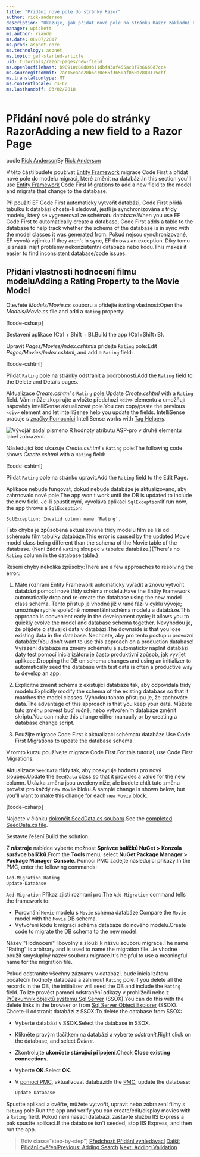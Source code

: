 ```yaml
---
title: "Přidání nové pole do stránky Razor"
author: rick-anderson
description: "Ukazuje, jak přidat nové pole na stránku Razor základní Entity Framework"
manager: wpickett
ms.author: riande
ms.date: 08/07/2017
ms.prod: aspnet-core
ms.technology: aspnet
ms.topic: get-started-article
uid: tutorials/razor-pages/new-field
ms.openlocfilehash: b90910c88d09b11dbf43af455ac3f9b66b0d7cc4
ms.sourcegitcommit: 7ac15eaae20b6d70e65f3650af050a7880115cbf
ms.translationtype: MT
ms.contentlocale: cs-CZ
ms.lasthandoff: 03/02/2018
---
```

# <a name="adding-a-new-field-to-a-razor-page"></a><span data-ttu-id="6d286-103">Přidání nové pole do stránky Razor</span><span class="sxs-lookup"><span data-stu-id="6d286-103">Adding a new field to a Razor Page</span></span>

<span data-ttu-id="6d286-104">podle [Rick Anderson](https://twitter.com/RickAndMSFT)</span><span class="sxs-lookup"><span data-stu-id="6d286-104">By [Rick Anderson](https://twitter.com/RickAndMSFT)</span></span>

<span data-ttu-id="6d286-105">V této části budete používat [Entity Framework](https://docs.microsoft.com/ef/core/get-started/aspnetcore/new-db) migrace Code First a přidat nové pole do modelu migraci, které změnit na databázi.</span><span class="sxs-lookup"><span data-stu-id="6d286-105">In this section you'll use [Entity Framework](https://docs.microsoft.com/ef/core/get-started/aspnetcore/new-db) Code First Migrations to add a new field to the model and migrate that change to the database.</span></span>

<span data-ttu-id="6d286-106">Při použití EF Code First automaticky vytvořit databázi, Code First přidá tabulku k databázi chcete-li sledovat, jestli je synchronizována s třídy modelu, který se vygeneroval ze schématu databáze.</span><span class="sxs-lookup"><span data-stu-id="6d286-106">When you use EF Code First to automatically create a database, Code First adds a table to the database to help track whether the schema of the database is in sync with the model classes it was generated from.</span></span> <span data-ttu-id="6d286-107">Pokud nejsou synchronizované, EF vyvolá výjimku.</span><span class="sxs-lookup"><span data-stu-id="6d286-107">If they aren't in sync, EF throws an exception.</span></span> <span data-ttu-id="6d286-108">Díky tomu je snazší najít problémy nekonzistentní databáze nebo kódu.</span><span class="sxs-lookup"><span data-stu-id="6d286-108">This makes it easier to find inconsistent database/code issues.</span></span>

## <a name="adding-a-rating-property-to-the-movie-model"></a><span data-ttu-id="6d286-109">Přidání vlastnosti hodnocení filmu modelu</span><span class="sxs-lookup"><span data-stu-id="6d286-109">Adding a Rating Property to the Movie Model</span></span>

<span data-ttu-id="6d286-110">Otevřete *Models/Movie.cs* souboru a přidejte `Rating` vlastnost:</span><span class="sxs-lookup"><span data-stu-id="6d286-110">Open the *Models/Movie.cs* file and add a `Rating` property:</span></span>

[!code-csharp[](razor-pages-start/sample/RazorPagesMovie/Models/MovieDateRating.cs?highlight=11&range=7-18)]

<span data-ttu-id="6d286-111">Sestavení aplikace (Ctrl + Shift + B).</span><span class="sxs-lookup"><span data-stu-id="6d286-111">Build the app (Ctrl+Shift+B).</span></span>

<span data-ttu-id="6d286-112">Upravit *Pages/Movies/Index.cshtml*a přidejte `Rating` pole:</span><span class="sxs-lookup"><span data-stu-id="6d286-112">Edit *Pages/Movies/Index.cshtml*, and add a `Rating` field:</span></span>

[!code-cshtml[](razor-pages-start/sample/RazorPagesMovie/Pages/Movies/Index.cshtml?highlight=40-42,61-63)]

<span data-ttu-id="6d286-113">Přidat `Rating` pole na stránky odstranit a podrobnosti.</span><span class="sxs-lookup"><span data-stu-id="6d286-113">Add the `Rating` field to the Delete and Details pages.</span></span>

<span data-ttu-id="6d286-114">Aktualizace *Create.cshtml* s `Rating` pole.</span><span class="sxs-lookup"><span data-stu-id="6d286-114">Update *Create.cshtml* with a `Rating` field.</span></span> <span data-ttu-id="6d286-115">Vám může zkopírujte a vložte předchozí `<div>` elementu a umožňují nápovědy intelliSense aktualizovat pole.</span><span class="sxs-lookup"><span data-stu-id="6d286-115">You can copy/paste the previous `<div>` element and let intelliSense help you update the fields.</span></span> <span data-ttu-id="6d286-116">IntelliSense pracuje s [značky Pomocníci](xref:mvc/views/tag-helpers/intro).</span><span class="sxs-lookup"><span data-stu-id="6d286-116">IntelliSense works with [Tag Helpers](xref:mvc/views/tag-helpers/intro).</span></span>

![Vývojář zadal písmeno R hodnoty atributu ASP-pro v druhé elementu label zobrazení.](new-field/_static/cr.png)

<span data-ttu-id="6d286-120">Následující kód ukazuje *Create.cshtml* s `Rating` pole:</span><span class="sxs-lookup"><span data-stu-id="6d286-120">The following code shows *Create.cshtml* with a `Rating` field:</span></span>

[!code-cshtml[](razor-pages-start/sample/RazorPagesMovie/Pages/Movies/Create.cshtml?highlight=36-40)]

<span data-ttu-id="6d286-121">Přidat `Rating` pole na stránku upravit.</span><span class="sxs-lookup"><span data-stu-id="6d286-121">Add the `Rating` field to the Edit Page.</span></span>

<span data-ttu-id="6d286-122">Aplikace nebude fungovat, dokud nebude databáze je aktualizováno, aby zahrnovalo nové pole.</span><span class="sxs-lookup"><span data-stu-id="6d286-122">The app won't work until the DB is updated to include the new field.</span></span> <span data-ttu-id="6d286-123">Je-li spustit nyní, vyvolává aplikaci `SqlException`:</span><span class="sxs-lookup"><span data-stu-id="6d286-123">If run now, the app throws a `SqlException`:</span></span>

```
SqlException: Invalid column name 'Rating'.
```

<span data-ttu-id="6d286-124">Tato chyba je způsobená aktualizované třídy modelu film se liší od schématu film tabulky databáze.</span><span class="sxs-lookup"><span data-stu-id="6d286-124">This error is caused by the updated Movie model class being different than the schema of the Movie table of the database.</span></span> <span data-ttu-id="6d286-125">(Není žádná `Rating` sloupec v tabulce databáze.)</span><span class="sxs-lookup"><span data-stu-id="6d286-125">(There's no `Rating` column in the database table.)</span></span>

<span data-ttu-id="6d286-126">Řešení chyby několika způsoby:</span><span class="sxs-lookup"><span data-stu-id="6d286-126">There are a few approaches to resolving the error:</span></span>

1. <span data-ttu-id="6d286-127">Máte rozhraní Entity Framework automaticky vyřadit a znovu vytvořit databázi pomocí nové třídy schéma modelu.</span><span class="sxs-lookup"><span data-stu-id="6d286-127">Have the Entity Framework automatically drop and re-create the database using  the new model class schema.</span></span> <span data-ttu-id="6d286-128">Tento přístup je vhodné již v rané fázi v cyklu vývoje; umožňuje rychle společně momentální schéma modelu a databáze.</span><span class="sxs-lookup"><span data-stu-id="6d286-128">This approach is convenient early in the development cycle; it allows you to quickly evolve the model and database schema together.</span></span> <span data-ttu-id="6d286-129">Nevýhodou je, že přijdete o stávající data v databázi.</span><span class="sxs-lookup"><span data-stu-id="6d286-129">The downside is that you lose existing data in the database.</span></span> <span data-ttu-id="6d286-130">Nechcete, aby pro tento postup u provozní databáze!</span><span class="sxs-lookup"><span data-stu-id="6d286-130">You don't want to use this approach on a production database!</span></span> <span data-ttu-id="6d286-131">Vyřazení databáze na změny schématu a automaticky naplnit databázi daty test pomocí inicializátoru je často produktivní způsob, jak vyvíjet aplikace.</span><span class="sxs-lookup"><span data-stu-id="6d286-131">Dropping the DB on schema changes and using an initializer to automatically seed the database with test data is often a productive way to develop an app.</span></span>

2. <span data-ttu-id="6d286-132">Explicitně změnit schéma z existující databáze tak, aby odpovídala třídy modelu.</span><span class="sxs-lookup"><span data-stu-id="6d286-132">Explicitly modify the schema of the existing database so that it matches the model classes.</span></span> <span data-ttu-id="6d286-133">Výhodou tohoto přístupu je, že zachováte data.</span><span class="sxs-lookup"><span data-stu-id="6d286-133">The advantage of this approach is that you keep your data.</span></span> <span data-ttu-id="6d286-134">Můžete tuto změnu provést buď ručně, nebo vytvořením databáze změnit skriptu.</span><span class="sxs-lookup"><span data-stu-id="6d286-134">You can make this change either manually or by creating a database change script.</span></span>

3. <span data-ttu-id="6d286-135">Použijte migrace Code First k aktualizaci schématu databáze.</span><span class="sxs-lookup"><span data-stu-id="6d286-135">Use Code First Migrations to update the database schema.</span></span>

<span data-ttu-id="6d286-136">V tomto kurzu používejte migrace Code First.</span><span class="sxs-lookup"><span data-stu-id="6d286-136">For this tutorial, use Code First Migrations.</span></span>

<span data-ttu-id="6d286-137">Aktualizace `SeedData` třídy tak, aby poskytuje hodnotu pro nový sloupec.</span><span class="sxs-lookup"><span data-stu-id="6d286-137">Update the `SeedData` class so that it provides a value for the new column.</span></span> <span data-ttu-id="6d286-138">Ukázka změnu jsou uvedeny níže, ale budete chtít tuto změnu provést pro každý `new Movie` bloku.</span><span class="sxs-lookup"><span data-stu-id="6d286-138">A sample change is shown below, but you'll want to make this change for each `new Movie` block.</span></span>

[!code-csharp[](razor-pages-start/sample/RazorPagesMovie/Models/SeedDataRating.cs?name=snippet1&highlight=8)]

<span data-ttu-id="6d286-139">Najdete v článku [dokončit SeedData.cs souboru](https://github.com/aspnet/Docs/blob/master/aspnetcore/tutorials/razor-pages/razor-pages-start/sample/RazorPagesMovie/Models/SeedDataRating.cs).</span><span class="sxs-lookup"><span data-stu-id="6d286-139">See the [completed SeedData.cs file](https://github.com/aspnet/Docs/blob/master/aspnetcore/tutorials/razor-pages/razor-pages-start/sample/RazorPagesMovie/Models/SeedDataRating.cs).</span></span>

<span data-ttu-id="6d286-140">Sestavte řešení.</span><span class="sxs-lookup"><span data-stu-id="6d286-140">Build the solution.</span></span>

<a name="pmc"></a> <span data-ttu-id="6d286-141">Z **nástroje** nabídce vyberte možnost **Správce balíčků NuGet > Konzola správce balíčků**.</span><span class="sxs-lookup"><span data-stu-id="6d286-141">From the **Tools** menu, select **NuGet Package Manager > Package Manager Console**.</span></span>
<span data-ttu-id="6d286-142">Pomocí PMC zadejte následující příkazy:</span><span class="sxs-lookup"><span data-stu-id="6d286-142">In the PMC, enter the following commands:</span></span>

```powershell
Add-Migration Rating
Update-Database
```

<span data-ttu-id="6d286-143">`Add-Migration` Příkaz zjistí rozhraní pro:</span><span class="sxs-lookup"><span data-stu-id="6d286-143">The `Add-Migration` command tells the framework to:</span></span>

* <span data-ttu-id="6d286-144">Porovnání `Movie` modelu s `Movie` schéma databáze.</span><span class="sxs-lookup"><span data-stu-id="6d286-144">Compare the `Movie` model with the `Movie` DB schema.</span></span>
* <span data-ttu-id="6d286-145">Vytvoření kódu k migraci schéma databáze do nového modelu.</span><span class="sxs-lookup"><span data-stu-id="6d286-145">Create code to migrate the DB schema to the new model.</span></span>

<span data-ttu-id="6d286-146">Název "Hodnocení" libovolný a slouží k názvu souboru migrace.</span><span class="sxs-lookup"><span data-stu-id="6d286-146">The name "Rating" is arbitrary and is used to name the migration file.</span></span> <span data-ttu-id="6d286-147">Je vhodné použít smysluplný název souboru migrace.</span><span class="sxs-lookup"><span data-stu-id="6d286-147">It's helpful to use a meaningful name for the migration file.</span></span>

<a name="ssox"></a> <span data-ttu-id="6d286-148">Pokud odstraníte všechny záznamy v databázi, bude inicializátoru počáteční hodnoty databáze a zahrnout `Rating` pole.</span><span class="sxs-lookup"><span data-stu-id="6d286-148">If you delete all the records in the DB, the initializer will seed the DB and include the `Rating` field.</span></span> <span data-ttu-id="6d286-149">To lze provést pomocí odstranění odkazy v prohlížeči nebo z [Průzkumník objektů systému Sql Server](xref:tutorials/razor-pages/sql#ssox) (SSOX).</span><span class="sxs-lookup"><span data-stu-id="6d286-149">You can do this with the delete links in the browser or from [Sql Server Object Explorer](xref:tutorials/razor-pages/sql#ssox) (SSOX).</span></span> <span data-ttu-id="6d286-150">Chcete-li odstranit databázi z SSOX:</span><span class="sxs-lookup"><span data-stu-id="6d286-150">To delete the database from SSOX:</span></span>

* <span data-ttu-id="6d286-151">Vyberte databázi v SSOX.</span><span class="sxs-lookup"><span data-stu-id="6d286-151">Select the database in SSOX.</span></span>
* <span data-ttu-id="6d286-152">Klikněte pravým tlačítkem na databázi a vyberte *odstranit*.</span><span class="sxs-lookup"><span data-stu-id="6d286-152">Right click on the database, and select *Delete*.</span></span>
* <span data-ttu-id="6d286-153">Zkontrolujte **ukončete stávající připojení**.</span><span class="sxs-lookup"><span data-stu-id="6d286-153">Check **Close existing connections**.</span></span>
* <span data-ttu-id="6d286-154">Vyberte **OK**.</span><span class="sxs-lookup"><span data-stu-id="6d286-154">Select **OK**.</span></span>
* <span data-ttu-id="6d286-155">V [pomocí PMC](xref:tutorials/razor-pages/new-field#pmc), aktualizovat databázi:</span><span class="sxs-lookup"><span data-stu-id="6d286-155">In the [PMC](xref:tutorials/razor-pages/new-field#pmc), update the database:</span></span>

  ```powershell
  Update-Database
  ```

<span data-ttu-id="6d286-156">Spusťte aplikaci a ověřte, můžete vytvořit, upravit nebo zobrazení filmy s `Rating` pole.</span><span class="sxs-lookup"><span data-stu-id="6d286-156">Run the app and verify you can create/edit/display movies with a `Rating` field.</span></span> <span data-ttu-id="6d286-157">Pokud není nasadí databázi, zastavte službu IIS Express a pak spusťte aplikaci.</span><span class="sxs-lookup"><span data-stu-id="6d286-157">If the database isn't seeded, stop IIS Express, and then run the app.</span></span>

>[!div class="step-by-step"]
<span data-ttu-id="6d286-158">[Předchozí: Přidání vyhledávací](xref:tutorials/razor-pages/search)
[Další: Přidání ověření](xref:tutorials/razor-pages/validation)</span><span class="sxs-lookup"><span data-stu-id="6d286-158">[Previous: Adding Search](xref:tutorials/razor-pages/search)
[Next: Adding Validation](xref:tutorials/razor-pages/validation)</span></span>
